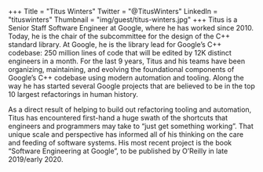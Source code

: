 +++
Title = "Titus Winters"
Twitter = "@TitusWinters"
LinkedIn = "tituswinters"
Thumbnail = "img/guest/titus-winters.jpg"
+++
Titus is a Senior Staff Software Engineer at Google, where he has worked since 2010. Today, he is the chair of the subcommittee for the design of the C++ standard library. At Google, he is the library lead for Google’s C++ codebase: 250 million lines of code that will be edited by 12K distinct engineers in a month. For the last 9 years, Titus and his teams have been organizing, maintaining, and evolving the foundational components of Google’s C++ codebase using modern automation and tooling. Along the way he has started several Google projects that are believed to be in the top 10 largest refactorings in human history.

As a direct result of helping to build out refactoring tooling and automation, Titus has encountered first-hand a huge swath of the shortcuts that engineers and programmers may take to “just get something working”. That unique scale and perspective has informed all of his thinking on the care and feeding of software systems. His most recent project is the book “Software Engineering at Google”, to be published by O’Reilly in late 2019/early 2020.
